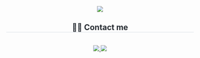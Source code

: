 <div align= "center">
    <img src="https://capsule-render.vercel.app/api?type=rounded&color=0:ffe5e5,100:5cb8ff&height=120&text=✧✧✧%20ლ(=ↀωↀ=)ლ%20%20✧✧✧&animation=&fontColor=ffffff&fontSize=40" />
    </div>
    <div align= "center">
<h2 style="border-bottom: 1px solid #d8dee4; color: #282d33;"> 🧑‍💻 Contact me </h2> <br> </div>
<div align= "center">
  <a href=https://velog.io/@liy_se00/> 
    <img src="https://img.shields.io/badge/Velog-20C997?style=flat&logo=Velog&logoColor=white&link=https://velog.io/@liy_se00/"> 
  </a>
  <a href=mailto:lys8167@gmail.com> 
    <img src="https://img.shields.io/badge/Gmail-EA4335?style=flat&logo=Gmail&logoColor=white&link=mailto:lys8167@gmail.com"> 
  </a>
</div>
